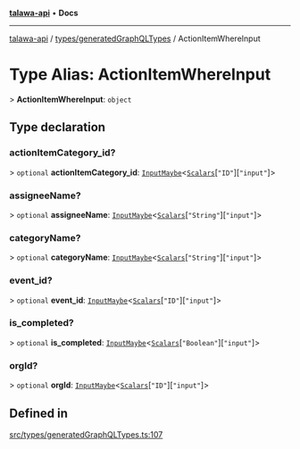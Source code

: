[**talawa-api**](../../../README.md) • **Docs**

***

[talawa-api](../../../modules.md) / [types/generatedGraphQLTypes](../README.md) / ActionItemWhereInput

# Type Alias: ActionItemWhereInput

\> **ActionItemWhereInput**: `object`

## Type declaration

### actionItemCategory\_id?

\> `optional` **actionItemCategory\_id**: [`InputMaybe`](InputMaybe.md)\<[`Scalars`](Scalars.md)\[`"ID"`\]\[`"input"`\]\>

### assigneeName?

\> `optional` **assigneeName**: [`InputMaybe`](InputMaybe.md)\<[`Scalars`](Scalars.md)\[`"String"`\]\[`"input"`\]\>

### categoryName?

\> `optional` **categoryName**: [`InputMaybe`](InputMaybe.md)\<[`Scalars`](Scalars.md)\[`"String"`\]\[`"input"`\]\>

### event\_id?

\> `optional` **event\_id**: [`InputMaybe`](InputMaybe.md)\<[`Scalars`](Scalars.md)\[`"ID"`\]\[`"input"`\]\>

### is\_completed?

\> `optional` **is\_completed**: [`InputMaybe`](InputMaybe.md)\<[`Scalars`](Scalars.md)\[`"Boolean"`\]\[`"input"`\]\>

### orgId?

\> `optional` **orgId**: [`InputMaybe`](InputMaybe.md)\<[`Scalars`](Scalars.md)\[`"ID"`\]\[`"input"`\]\>

## Defined in

[src/types/generatedGraphQLTypes.ts:107](https://github.com/PalisadoesFoundation/talawa-api/blob/a6e7ac91b581c9109559657faf0f934f3eb41fe7/src/types/generatedGraphQLTypes.ts#L107)
